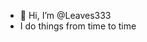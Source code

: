 - 👋 Hi, I’m @Leaves333
- I do things from time to time

<!---
Leaves333/Leaves333 is a ✨ special ✨ repository because its `README.md` (this file) appears on your GitHub profile.
You can click the Preview link to take a look at your changes.
--->
